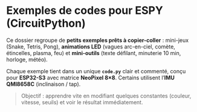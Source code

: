 # Exemples de codes pour ESPY (CircuitPython)

Ce dossier regroupe de **petits exemples prêts à copier-coller** : mini-jeux (Snake, Tetris, Pong), **animations LED** (vagues arc-en-ciel, comète, étincelles, plasma, feu) et **mini-outils** (texte défilant, minuterie 10 min, horloge, météo).

Chaque exemple tient dans un unique **`code.py`** clair et commenté, conçu pour **ESP32-S3** avec matrice **NeoPixel 8×8**. Certains utilisent l’**IMU QMI8658C** (inclinaison / tap).

> Objectif : apprendre vite en modifiant quelques constantes (couleur, vitesse, seuils) et voir le résultat immédiatement.
